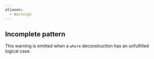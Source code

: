 ```yaml
---
aliases:
  - Warnings
---
```

## Incomplete pattern
This warning is emitted when a `where` deconstruction has an unfulfilled logical case.